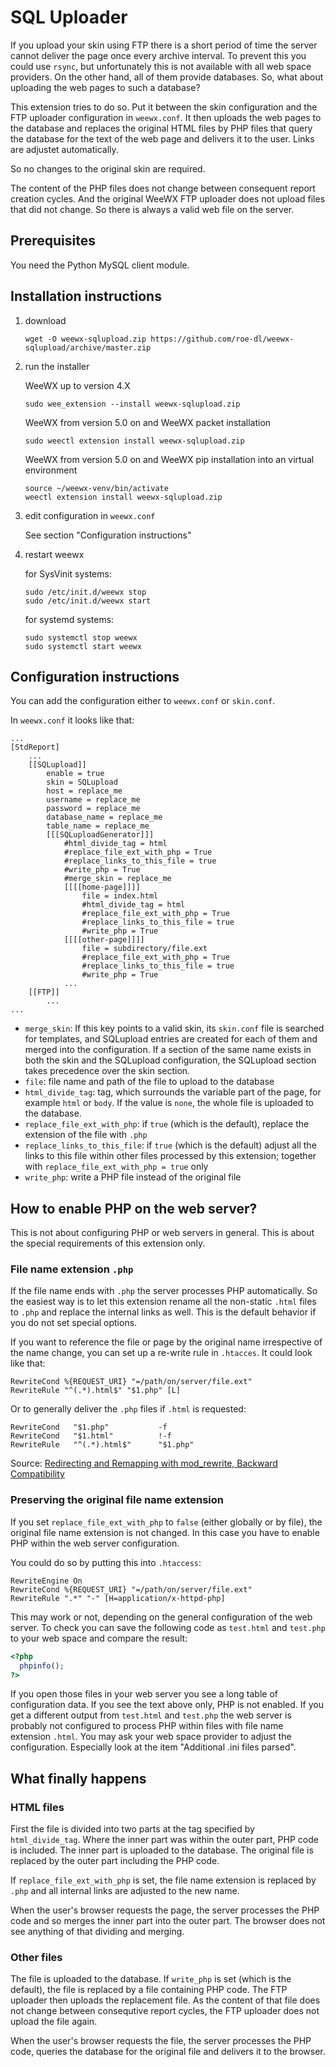 # SQL Uploader

If you upload your skin using FTP there is a short period of time the server
cannot deliver the page once every archive interval. To prevent this you
could use `rsync`, but unfortunately this is not available with all web
space providers. On the other hand, all of them provide databases. So,
what about uploading the web pages to such a database?

This extension tries to do so. Put it between the skin configuration and the
FTP uploader configuration in `weewx.conf`. It then uploads the web pages
to the database and replaces the original HTML files by PHP files that
query the database for the text of the web page and delivers it to the
user. Links are adjustet automatically.

So no changes to the original skin are required.

The content of the PHP files does not change between consequent report
creation cycles. And the original WeeWX FTP uploader does not upload
files that did not change. So there is always a valid web file on the
server.

## Prerequisites

You need the Python MySQL client module.

## Installation instructions

1) download

   ```
   wget -O weewx-sqlupload.zip https://github.com/roe-dl/weewx-sqlupload/archive/master.zip
   ```

2) run the installer

   WeeWX up to version 4.X

   ```shell
   sudo wee_extension --install weewx-sqlupload.zip
   ```

   WeeWX from version 5.0 on and WeeWX packet installation

   ```shell
   sudo weectl extension install weewx-sqlupload.zip
   ```

   WeeWX from version 5.0 on and WeeWX pip installation into an virtual environment

   ```shell
   source ~/weewx-venv/bin/activate
   weectl extension install weewx-sqlupload.zip
   ```
   
3) edit configuration in `weewx.conf`

   See section "Configuration instructions"

5) restart weewx

   for SysVinit systems:

   ```shell
   sudo /etc/init.d/weewx stop
   sudo /etc/init.d/weewx start
   ```

   for systemd systems:

   ```shell
   sudo systemctl stop weewx
   sudo systemctl start weewx
   ```

## Configuration instructions

You can add the configuration either to `weewx.conf` or `skin.conf`.

In `weewx.conf` it looks like that:
```
...
[StdReport]
    ...
    [[SQLupload]]
        enable = true
        skin = SQLupload
        host = replace_me
        username = replace_me
        password = replace_me
        database_name = replace_me
        table_name = replace_me
        [[[SQLuploadGenerator]]]
            #html_divide_tag = html
            #replace_file_ext_with_php = True
            #replace_links_to_this_file = true
            #write_php = True
            #merge_skin = replace_me
            [[[[home-page]]]]
                file = index.html
                #html_divide_tag = html
                #replace_file_ext_with_php = True
                #replace_links_to_this_file = true
                #write_php = True
            [[[[other-page]]]]
                file = subdirectory/file.ext
                #replace_file_ext_with_php = True
                #replace_links_to_this_file = true
                #write_php = True
            ...
    [[FTP]]
        ...
...
```

* `merge_skin`: If this key points to a valid skin, its `skin.conf` file is
  searched for templates, and SQLupload entries are created for each of them
  and merged into the configuration. If a section of the same name exists
  in both the skin and the SQLupload configuration, the SQLupload section 
  takes precedence over the skin section.
* `file`: file name and path of the file to upload to the database
* `html_divide_tag`: tag, which surrounds the variable part of the page, for
  example `html` or `body`. If the value is `none`, the whole file is
  uploaded to the database. 
* `replace_file_ext_with_php`: if `true` (which is the default), replace the
  extension of the file with `.php`
* `replace_links_to_this_file`: if `true` (which is the default) adjust all 
  the links to this file within other files processed by this extension;
  together with `replace_file_ext_with_php = true` only
* `write_php`: write a PHP file instead of the original file

## How to enable PHP on the web server?

This is not about configuring PHP or web servers in general. This is
about the special requirements of this extension only.

### File name extension `.php`

If the file name ends with `.php` the server processes PHP automatically. 
So the easiest way is to let this extension rename all the non-static 
`.html` files to `.php` and replace the internal links as well. This is 
the default behavior if you do not set special options.

If you want to reference the file or page by the original name irrespective
of the name change, you can set up a re-write rule in `.htacces`. It could
look like that:

```
RewriteCond %{REQUEST_URI} "=/path/on/server/file.ext"
RewriteRule "^(.*).html$" "$1.php" [L]
```

Or to generally deliver the `.php` files if `.html` is requested:

```
RewriteCond   "$1.php"           -f
RewriteCond   "$1.html"          !-f
RewriteRule   "^(.*).html$"      "$1.php"
```

Source: [Redirecting and Remapping with mod_rewrite, Backward Compatibility](https://httpd.apache.org/docs/trunk/rewrite/remapping.html#backward-compatibility)

### Preserving the original file name extension

If you set `replace_file_ext_with_php` to `false` (either globally or by file), the
original file name extension is not changed. In this case you have to enable
PHP within the web server configuration. 

You could do so by putting this into `.htaccess`:
```
RewriteEngine On
RewriteCond %{REQUEST_URI} "=/path/on/server/file.ext"
RewriteRule ".*" "-" [H=application/x-httpd-php]
```

This may work or not, depending on the general configuration of the web
server. To check you can save the following code as `test.html` and
`test.php` to your web space and compare the result:

```php
<?php
  phpinfo();
?>
```

If you open those files in your web server you see a long table of
configuration data. If you see the text above only, PHP is not enabled. If
you get a different output from `test.html` and `test.php` the web server is
probably not configured to process PHP within files with file name extension
`.html`. You may ask your web space provider to adjust the configuration.
Especially look at the item "Additional .ini files parsed".

## What finally happens

### HTML files

First the file is divided into two parts at the tag specified by
`html_divide_tag`. Where the inner part was within the outer part, PHP code
is included. The inner part is uploaded to the database. The original file
is replaced by the outer part including the PHP code. 

If `replace_file_ext_with_php` is set, the file name extension is replaced by
`.php` and all internal links are adjusted to the new name.

When the user's browser requests the page, the server processes the PHP code 
and so merges the inner part into the outer part. The browser does not see
anything of that dividing and merging.

### Other files

The file is uploaded to the database. If `write_php` is set (which is the
default), the file is replaced by a file containing PHP code. The FTP
uploader then uploads the replacement file. As the content of that file 
does not change between consequtive report cycles, the FTP uploader
does not upload the file again.

When the user's browser requests the file, the server processes the PHP code, 
queries the database for the original file and delivers it to the browser.
